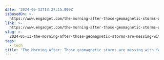 ```yaml
---
date: '2024-05-13T13:37:15.000Z'
isBasedOn: >-
  https://www.engadget.com/the-morning-after-those-geomagnetic-storms-are-messing-with-farming-techs-gps-systems-111558939.html?src=rss
link: >-
  https://www.engadget.com/the-morning-after-those-geomagnetic-storms-are-messing-with-farming-techs-gps-systems-111558939.html?src=rss
slug: >-
  2024-05-13-the-morning-after-those-geomagnetic-storms-are-messing-with-farming-techs
tags:
  - tech
title: 'The Morning After: Those geomagnetic storms are messing with farming tech’s'
---
```

 
